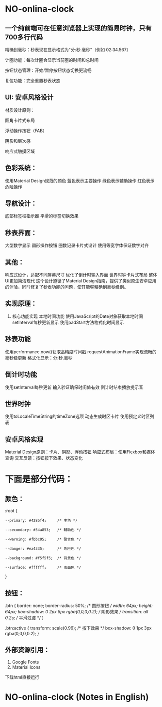# NO-onlina-clock
一个纯前端可在任意浏览器上实现的简易时钟，只有700多行代码   
---


精确到毫秒：秒表现在显示格式为"分:秒.毫秒"（例如 02:34.567）

计圈功能：每次计圈会显示当前圈的时间和总时间

按钮状态管理：开始/暂停按钮状态切换更流畅

复位功能：完全重置秒表状态

UI: 安卓风格设计
---
材质设计原则：

圆角卡片式布局

浮动操作按钮（FAB）

阴影和层次感

响应式触摸区域

色彩系统：
---
使用Material Design规范的颜色
蓝色表示主要操作
绿色表示辅助操作
红色表示危险操作

导航设计：
---
底部标签栏指示器
平滑的标签切换效果

秒表界面：
---
大型数字显示
圆形操作按钮
圈数记录卡片式设计
使用等宽字体保证数字对齐

其他：
---
响应式设计，适配不同屏幕尺寸
优化了倒计时输入界面
世界时钟卡片式布局
整体UI更加简洁现代
这个设计遵循了Material Design指南，提供了类似原生安卓应用的体验，同时修复了秒表功能的问题，使其能够精确到毫秒级别。



实现原理：
---
1. 核心功能实现
本地时间功能
使用JavaScript的Date对象获取本地时间
setInterval每秒更新显示
使用padStart方法格式化时间显示

秒表功能
---
使用performance.now()获取高精度时间戳
requestAnimationFrame实现流畅的毫秒级更新
格式化显示：分:秒.毫秒

倒计时功能
---
使用setInterval每秒更新
输入验证确保时间值有效
倒计时结束播放提示音

世界时钟
---
使用toLocaleTimeString的timeZone选项
动态生成时区卡片
使用预定义时区列表

安卓风格实现
---
Material Design原则：卡片、阴影、浮动按钮
响应式布局：使用Flexbox和媒体查询
交互反馈：按钮按下效果、状态变化

下面是部分代码：
===
颜色：
---
:root {
    
    --primary: #4285f4;     /* 主色 */
   
    --secondary: #34a853;   /* 辅助色 */
    
    --warning: #fbbc05;     /* 警告色 */
    
    --danger: #ea4335;      /* 危险色 */
    
    --background: #f5f5f5;  /* 背景色 */
    
    --surface: #ffffff;     /* 表面色 */

}


按钮：
---
.btn {
    border: none;
    border-radius: 50%;      /* 圆形按钮 */
    width: 64px;
    height: 64px;
    box-shadow: 0 2px 5px rgba(0,0,0,0.2); /* 阴影效果 */
    transition: all 0.2s;    /* 平滑过渡 */
}

.btn:active {
    transform: scale(0.96);  /* 按下效果 */
    box-shadow: 0 1px 3px rgba(0,0,0,0.2);
}

外部资源引用：
---
1. Google Fonts
2. Material Icons



下载html直接运行



# NO-onlina-clock (Notes in English)



